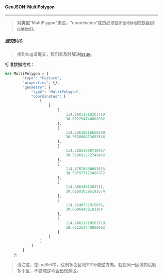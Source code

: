 #### GeoJSON-MultiPolygon
------

> 对类型"MultiPlygon"来说，"coordinates"成员必须是`面坐标数组`的数组(即`四维数组`)。

##### 提交BUG
> 找到bug请提交，我们会及时解决[issue](https://github.com/ParnDeedlit/WebClient-Leaflet/issues)。

标准数据格式：
```javascript
var MultiPolygon = {
        "type": "Feature",
        "properties": {},
        "geometry": {
            "type": "MultiPolygon",
            "coordinates": [
                [
                    [
                        [
                            114.26811218261719,
                            30.622254740808902
                        ],
                        [
                            114.23618316650389,
                            30.552800413453546
                        ],
                        [
                            114.32853698730467,
                            30.519681272749402
                        ],
                        [
                            114.37076568603515,
                            30.587977122488372
                        ],
                        [
                            114.3563461303711,
                            30.616936595191674
                        ],
                        [
                            114.3240737915039,
                            30.63968439181164
                        ],
                        [
                            114.26811218261719,
                            30.622254740808902
                        ]
                    ]
                ]
            ]
        }
    };
```
> 请注意，在Leaflet中，绘制多面区域`不区分`顺逆方向。若在同一区域内绘制多个区，不管顺逆均会出现洞区。
